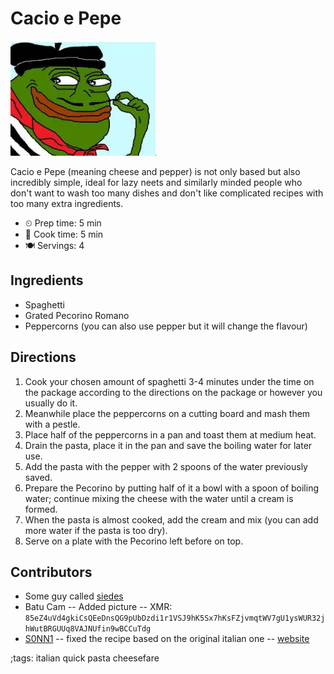 # Cacio e Pepe

![pepe](pix/cacio-e-pepe.webp)

Cacio e Pepe (meaning cheese and pepper) is not only based but also incredibly
simple, ideal for lazy neets and similarly minded people who don't want to wash
too many dishes and don't like complicated recipes with too many extra
ingredients.

- ⏲ Prep time: 5 min
- 🍳 Cook time: 5 min
- 🍽 Servings: 4

## Ingredients

- Spaghetti
- Grated Pecorino Romano
- Peppercorns (you can also use pepper but it will change the flavour)

## Directions

1. Cook your chosen amount of spaghetti 3-4 minutes under the time on the package according to the directions on the package or however you usually do it.
2. Meanwhile place the peppercorns on a cutting board and mash them with a pestle.
3. Place half of the peppercorns in a pan and toast them at medium heat.
4. Drain the pasta, place it in the pan and save the boiling water for later use.
5. Add the pasta with the pepper with 2 spoons of the water previously saved.
6. Prepare the Pecorino by putting half of it a bowl with a spoon of boiling water; continue mixing the cheese with the water until a cream is formed.
7. When the pasta is almost cooked, add the cream and mix (you can add more water if the pasta is too dry).
8. Serve on a plate with the Pecorino left before on top.

## Contributors

- Some guy called [siedes](https://github.com/siedes)
- Batu Cam -- Added picture -- XMR: `85eZ4uVd4gkiCsQEeDnsQG9pUbDzdi1r1VSJ9hK5Sx7hKsFZjvmqtWV7gU1ysWUR32jhWutBRGUUq8VAJNUfin9wBCCuTdg`
- [S0NN1](https://github.com/S0NN1) -- fixed the recipe based on the original italian one -- [website](https://nicolosonnino.it)

;tags: italian quick pasta cheesefare
